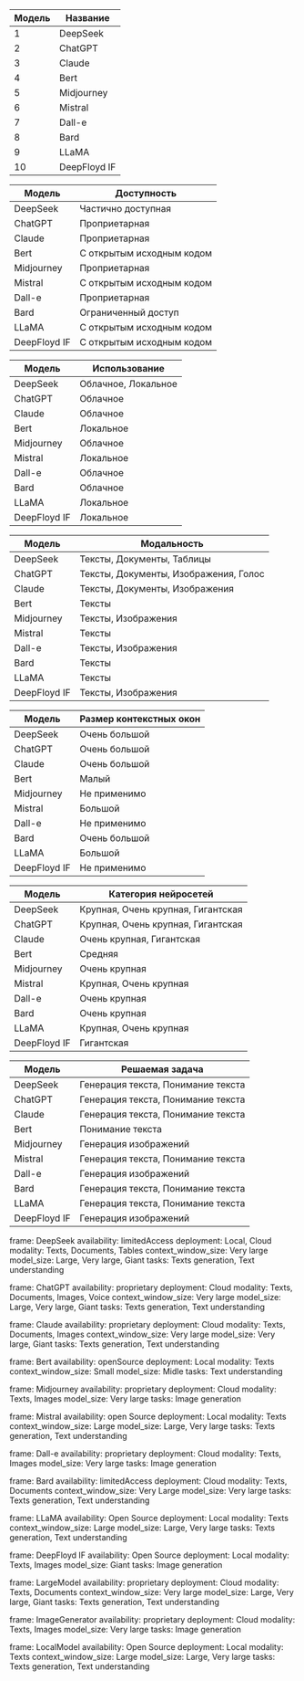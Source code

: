 
| Модель | Название     |
| ------ | ------------ |
| 1      | DeepSeek     |
| 2      | ChatGPT      |
| 3      | Claude       |
| 4      | Bert         |
| 5      | Midjourney   |
| 6      | Mistral      |
| 7      | Dall-e       |
| 8      | Bard         |
| 9      | LLaMA        |
| 10     | DeepFloyd IF |

| Модель       | Доступность               |
| ------------ | ------------------------- |
| DeepSeek     | Частично доступная        |
| ChatGPT      | Проприетарная             |
| Claude       | Проприетарная             |
| Bert         | С открытым исходным кодом |
| Midjourney   | Проприетарная             |
| Mistral      | С открытым исходным кодом |
| Dall-e       | Проприетарная             |
| Bard         | Ограниченный доступ       |
| LLaMA        | С открытым исходным кодом |
| DeepFloyd IF | С открытым исходным кодом |

| Модель       | Использование       |
| ------------ | ------------------- |
| DeepSeek     | Облачное, Локальное |
| ChatGPT      | Облачное            |
| Claude       | Облачное            |
| Bert         | Локальное           |
| Midjourney   | Облачное            |
| Mistral      | Локальное           |
| Dall-e       | Облачное            |
| Bard         | Облачное            |
| LLaMA        | Локальное           |
| DeepFloyd IF | Локальное           |

| Модель       | Модальность                           |
| ------------ | ------------------------------------- |
| DeepSeek     | Тексты, Документы, Таблицы            |
| ChatGPT      | Тексты, Документы, Изображения, Голос |
| Claude       | Тексты, Документы, Изображения        |
| Bert         | Тексты                                |
| Midjourney   | Тексты, Изображения                   |
| Mistral      | Тексты                                |
| Dall-e       | Тексты, Изображения                   |
| Bard         | Тексты                                |
| LLaMA        | Тексты                                |
| DeepFloyd IF | Тексты, Изображения                   |

| Модель       | Размер контекстных окон |
| ------------ | ----------------------- |
| DeepSeek     | Очень большой           |
| ChatGPT      | Очень большой           |
| Claude       | Очень большой           |
| Bert         | Малый                   |
| Midjourney   | Не применимо            |
| Mistral      | Большой                 |
| Dall-e       | Не применимо            |
| Bard         | Очень большой           |
| LLaMA        | Большой                 |
| DeepFloyd IF | Не применимо            |

| Модель       | Категория нейросетей               |
| ------------ | ---------------------------------- |
| DeepSeek     | Крупная, Очень крупная, Гигантская |
| ChatGPT      | Крупная, Очень крупная, Гигантская |
| Claude       | Очень крупная, Гигантская          |
| Bert         | Средняя                            |
| Midjourney   | Очень крупная                      |
| Mistral      | Крупная, Очень крупная             |
| Dall-e       | Очень крупная                      |
| Bard         | Очень крупная                      |
| LLaMA        | Крупная, Очень крупная             |
| DeepFloyd IF | Гигантская                         |

| Модель       | Решаемая задача                    |
| ------------ | ---------------------------------- |
| DeepSeek     | Генерация текста, Понимание текста |
| ChatGPT      | Генерация текста, Понимание текста |
| Claude       | Генерация текста, Понимание текста |
| Bert         | Понимание текста                   |
| Midjourney   | Генерация изображений              |
| Mistral      | Генерация текста, Понимание текста |
| Dall-e       | Генерация изображений              |
| Bard         | Генерация текста, Понимание текста |
| LLaMA        | Генерация текста, Понимание текста |
| DeepFloyd IF | Генерация изображений              |

frame: DeepSeek
availability: limitedAccess
deployment: Local, Cloud
modality: Texts, Documents, Tables
context_window_size: Very large
model_size: Large, Very large, Giant
tasks: Texts generation, Text understanding

frame: ChatGPT
availability: proprietary
deployment: Cloud
modality: Texts, Documents, Images, Voice
context_window_size: Very large
model_size: Large, Very large, Giant
tasks: Texts generation, Text understanding

frame: Claude
availability: proprietary
deployment: Cloud
modality: Texts, Documents, Images
context_window_size: Very large
model_size: Very large, Giant
tasks: Texts generation, Text understanding

frame: Bert
availability: openSource
deployment: Local
modality: Texts
context_window_size: Small
model_size: Midle
tasks: Text understanding

frame: Midjourney
availability: proprietary
deployment: Cloud
modality: Texts, Images
model_size: Very large
tasks: Image generation

frame: Mistral
availability: open Source
deployment: Local
modality: Texts
context_window_size: Large
model_size: Large, Very large
tasks: Texts generation, Text understanding

frame: Dall-e
availability: proprietary
deployment: Cloud
modality: Texts, Images
model_size: Very large
tasks: Image generation

frame: Bard
availability: limitedAccess
deployment: Cloud
modality: Texts, Documents
context_window_size: Very Large
model_size: Very large
tasks: Texts generation, Text understanding

frame: LLaMA
availability: Open Source
deployment: Local
modality: Texts
context_window_size: Large
model_size: Large, Very large
tasks: Texts generation, Text understanding

frame: DeepFloyd IF
availability: Open Source
deployment: Local
modality: Texts, Images
model_size: Giant
tasks: Image generation

frame: LargeModel
availability: proprietary
deployment: Cloud
modality: Texts, Documents
context_window_size: Very large
model_size: Large, Very large, Giant
tasks: Texts generation, Text understanding

frame: ImageGenerator
availability: proprietary
deployment: Cloud
modality: Texts, Images
model_size: Very large
tasks: Image generation

frame: LocalModel
availability: Open Source
deployment: Local
modality: Texts
context_window_size: Large
model_size: Large, Very large
tasks: Texts generation, Text understanding